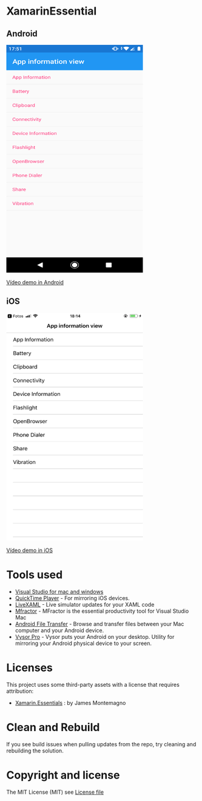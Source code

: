 # XamarinEssential


## Android

<img src="https://github.com/jorgemht/XamarinEssential/blob/master/Samples/Android.png" height="600" width="360">

[Vídeo demo in Android](https://youtu.be/qC4drtaTFgA)

## iOS

<img src="https://github.com/jorgemht/XamarinEssential/blob/master/Samples/iOS.png" height="600" width="360">

[Vídeo demo in iOS](https://youtu.be/2y3M3OCdflQ)

# Tools used
* [Visual Studio for mac and windows](https://visualstudio.microsoft.com)
* [QuickTime Player](https://support.apple.com/es-es/HT201066) - For mirroring iOS devices.
* [LiveXAML](http://www.livexaml.com) - Live simulator updates for your XAML code 
* [Mfractor](https://www.mfractor.com) - MFractor is the essential productivity tool for Visual Studio Mac
* [Android File Transfer](https://www.android.com/filetransfer/) - Browse and transfer files between your Mac computer and your Android device.
* [Vysor Pro](https://www.vysor.io/) - Vysor puts your Android on your desktop. Utility for mirroring your Android physical device to your screen.

# Licenses

This project uses some third-party assets with a license that requires attribution:

- [Xamarin.Essentials](https://www.nuget.org/packages/Xamarin.Essentials) : by James Montemagno
  
# Clean and Rebuild

If you see build issues when pulling updates from the repo, try cleaning and rebuilding the solution.

# Copyright and license

The MIT License (MIT) see [License file](https://github.com/jorgemht/XamarinEssential/blob/master/LICENSE)
